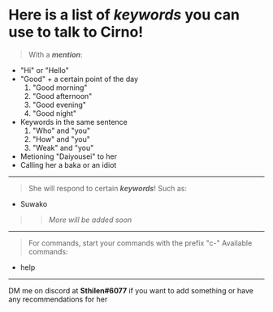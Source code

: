 
# Here is a list of ***keywords*** you can use to talk to Cirno!

> With a ***mention***:
- "Hi" or "Hello"
- "Good" + a certain point of the day
    1. "Good morning"
    2. "Good afternoon"
    3. "Good evening"
    4. "Good night"
- Keywords in the same sentence
    1. "Who" and "you"
    2. "How" and "you"
    3. "Weak" and "you"
- Metioning "Daiyousei" to her
- Calling her a baka or an idiot

--------------------------------

> She will respond to certain ***keywords***! Such as:
- Suwako
>> *More will be added soon*

---------------------------------

> For commands, start your commands with the prefix "c-"
> Available commands:
- help

----------------------------------

DM me on discord at **Sthilen#6077** if you want to add something or have any recommendations for her